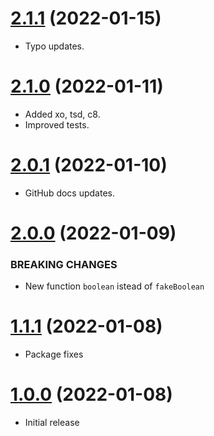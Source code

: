 <a name="2.1.1"></a>
# [2.1.1](https://github.com/faker-javascript/boolean) (2022-01-15)
* Typo updates.

<a name="2.1.0"></a>
# [2.1.0](https://github.com/faker-javascript/boolean) (2022-01-11)
* Added xo, tsd, c8.
* Improved tests.

<a name="2.0.1"></a>
# [2.0.1](https://github.com/faker-javascript/boolean) (2022-01-10)
* GitHub docs updates.

<a name="2.0.0"></a>
# [2.0.0](https://github.com/faker-javascript/boolean) (2022-01-09)

### BREAKING CHANGES

* New function `boolean` istead of `fakeBoolean`

<a name="1.1.1"></a>
# [1.1.1](https://github.com/faker-javascript/boolean) (2022-01-08)
* Package fixes

<a name="1.0.0"></a>
# [1.0.0](https://github.com/faker-javascript/boolean) (2022-01-08)
* Initial release

